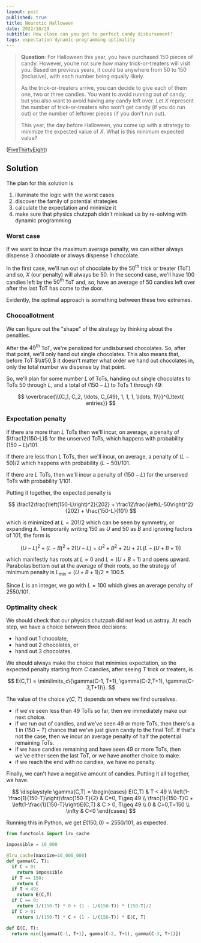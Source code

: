 ```yaml
---
layout: post
published: true
title: Neurotic Halloween
date: 2022/10/29
subtitle: How close can you get to perfect candy disbursement?
tags: expectation dynamic-programming optimality
---
```


>**Question**: For Halloween this year, you have purchased $150$ pieces of candy. However, you’re not sure how many trick-or-treaters will visit you. Based on previous years, it could be anywhere from $50$ to $150$ (inclusive), with each number being equally likely.
>
>As the trick-or-treaters arrive, you can decide to give each of them one, two or three candies. You want to avoid running out of candy, but you also want to avoid having any candy left over. Let $X$ represent the number of trick-or-treaters who won’t get candy (if you do run out) or the number of leftover pieces (if you don’t run out).
>
>This year, the day before Halloween, you come up with a strategy to minimize the expected value of $X.$ What is this minimum expected value?



<!--more-->

([FiveThirtyEight](https://fivethirtyeight.com/features/can-you-hand-out-all-the-candy/))

## Solution

The plan for this solution is

1. illuminate the logic with the worst cases
2. discover the family of potential strategies
3. calculate the expectation and minimize it
4. make sure that physics chutzpah didn't mislead us by re-solving with dynamic programming

### Worst case

If we want to incur the maximum average penalty, we can either always dispense $3$ chocolate or always dispense $1$ chocolate. 

In the first case, we'll run out of chocolate by the $50^\text{th}$ trick or treater (ToT) and so, $X$ (our penalty) will always be $50.$ In the second case, we'll have $100$ candies left by the $50^\text{th}$ ToT and, so, have an average of $50$ candies left over after the last ToT has come to the door. 

Evidently, the optimal approach is something between these two extremes.

<!-- ### Chocolate continuum 

The penalty is symmetric with respect to leftover candy and unserved ToTs, so we should aim to run out of candies precisely at the average number of ToTs, dispensing $150/100 = 1.5$ chocolates each visit until we run out. 

If we plan for e.g. $99$ ToT, then we'll add an average penalty of $1/101$ 

If we aimed slightly beyond $100,$ we'd be 

any candy that's left after the $50^\text{th}$ ToT will contribute to our penalty. 

so we should aim to run out of candy by the $100^\text{th}$ ToT (the average number of ToTs).

On average, there will be $100$ ToTs. So, if we were free to divide the chocolate anyway we like, then we would want to  -->

### Chocoallotment

We can figure out the "shape" of the strategy by thinking about the penalties.

After the $49^\text{th}$ ToT, we're penalized for undisbursed chocolates. So, after that point, we'll only hand out single chocolates. This also means that, before ToT $\\#50,$ it doesn't matter what order we hand out chocolates in, only the total number we dispense by that point.

So, we'll plan for some number $L$ of ToTs, handing out single chocolates to ToTs $50$ through $L,$ and a total of $\left(150-L\right)$ to ToTs $1$ through $49$:

$$
  \overbrace{\\{C_1, C_2, \ldots, C_{49}, 1, 1, 1, \ldots, 1\\}}^{L\text{ entries}}
$$

### Expectation penalty

If there are more than $L$ ToTs then we'll incur, on average, a penalty of $\frac12(150-L)$ for the unserved ToTs, which happens with probability $(150-L)/101.$ 

If there are less than $L$ ToTs, then we'll incur, on average, a penalty of $(L-50)/2$ which happens with probability $(L-50)/101.$

If there are $L$ ToTs, then we'll incur a penalty of $(150 - L)$ for the unserved ToTs with probability $1/101.$

Putting it together, the expected penalty is

$$
  \frac12\frac{\left(150-L\right)^2}{202} + \frac12\frac{\left(L-50\right)^2}{202} + \frac{150-L}{101}
$$

which is minimized at $L=201/2$ which can be seen by symmetry, or expanding it. Temporarily writing $150$ as $U$ and $50$ as $B$ and ignoring factors of $101$, the form is

$$
  (U-L)^2 + (L-B)^2  + 2(U-L) = U^2 + B^2 + 2U + 2L(L- (U + B + 1))
$$

which manifestly has roots at $L=0$ and $L = (U + B + 1)$ and opens upward. Parabolas bottom out at the average of their roots, so the strategy of minimum penalty is $L_\text{min} = (U+B+1)/2 = 100.5$

Since $L$ is an integer, we go with $L=100$ which gives an average penalty of $2550/101.$

### Optimality check

We should check that our physics chutzpah did not lead us astray. At each step, we have a choice between three decisions:

- hand out $1$ chocolate,
- hand out $2$ chocolates, or
- hand out $3$ chocolates.

We should always make the choice that minimies expectation, so the expected penalty starting from $C$ candies, after seeing $T$ trick or treaters, is

$$
  E(C,T) = \min\limits_c\{\gamma(C-1, T+1), \gamma(C-2,T+1), \gamma(C-3,T+1)\}.
$$

The value of the choice $\gamma(C, T)$ depends on where we find ourselves. 

- if we've seen less than $49$ ToTs so far, then we immediately make our next choice. 
- if we run out of candies, and we've seen $49$ or more ToTs, then there's a $1$ in $(150-T)$ chance that we've just given candy to the final ToT. If that's not the case, then we incur an average penalty of half the potential remaining ToTs.
- if we have candies remaining and have seen $49$ or more ToTs, then we've either seen the last ToT, or we have another choice to make.
- if we reach the end with no candies, we have no penalty. 

Finally, we can't have a negative amount of candies. Putting it all together, we have.

$$
  \displaystyle \gamma(C,T) = 
  \begin{cases}
    E(C,T) & T < 49 \\
    \left(1-\frac{1}{150-T}\right)\frac{150-T}{2} & C=0, T\geq 49 \\
    \frac{1}{150-T}C + \left(1-\frac{1}{150-T}\right)E(C,T) & C > 0, T\geq 49 \\
    0 & C=0,T=150 \\
    \infty & C<0
  \end{cases} 
$$

Running this in Python, we get $E(150,0) = 2550/101,$ as expected.

```python
from functools import lru_cache

impossible = 10_000

@lru_cache(maxsize=10_000_000)
def gamma(C, T):
  if C < 0:
    return impossible
  if T == 150:
    return C
  if T < 49:
    return E(C,T)
  if C == 0:
    return 1/(150-T) * 0 + (1 - 1/(150-T)) * (150-T)/2
  if C > 0:
    return 1/(150-T) * C + (1 - 1/(150-T)) * E(C, T)

def E(C, T):
  return min([gamma(C-1, T+1), gamma(C-2, T+1), gamma(C-3, T+1)])
```

<br>
